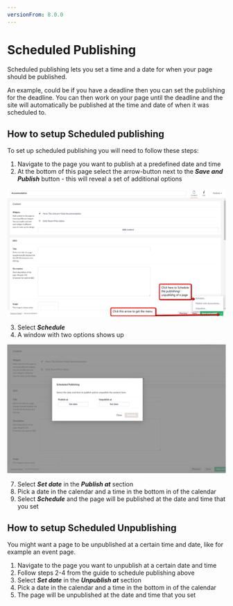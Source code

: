 ```yaml
---
versionFrom: 8.0.0
---
```


# Scheduled Publishing

Scheduled publishing lets you set a time and a date for when your page should be published. 

An example, could be if you have a deadline then you can set the publishing for the deadline. You can then work on your page until the deadline and the site will automatically be published at the time and date of when it was scheduled to.

## How to setup Scheduled publishing

To set up scheduled publishing you will need to follow these steps:

1. Navigate to the page you want to publish at a predefined date and time
2. At the bottom of this page select the arrow-button next to the ***Save and Publish*** button - this will reveal a set of additional options

![Green arrow button and schedule menu](images/schedule.png)

3. Select ***Schedule***
4. A window with two options shows up 

![Window with dates and calender](images/Date-Window.png)

7. Select ***Set date*** in the ***Publish at*** section
8. Pick a date in the calendar and a time in the bottom in of the calendar
9. Select ***Schedule*** and the page will be published at the date and time that you set

## How to setup Scheduled Unpublishing

You might want a page to be unpublished at a certain time and date, like for example an event page.

1. Navigate to the page you want to unpublish at a certain date and time
2. Follow steps 2-4 from the guide to schedule publishing above
3. Select ***Set date*** in the ***Unpublish at*** section
4. Pick a date in the calendar and a time in the bottom in of the calendar
5. The page will be unpublished at the date and time that you set
